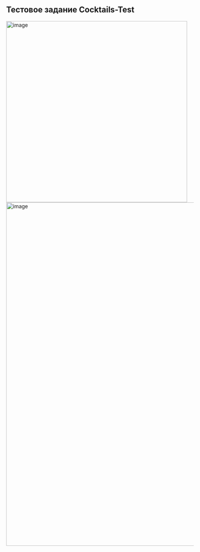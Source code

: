 ## Тестовое задание Cocktails-Test
<img width="486" alt="image" src="https://user-images.githubusercontent.com/45273279/160300020-7954ba79-9142-45ac-a692-b6a83b953e38.png">
<img width="921" alt="image" src="https://user-images.githubusercontent.com/45273279/160300054-1294f3f2-5a59-4a11-9ffc-863575cf76ae.png">

